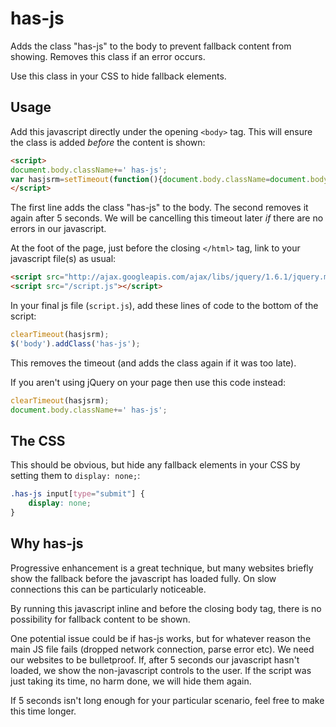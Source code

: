has-js
======

Adds the class "has-js" to the body to prevent fallback content from showing. Removes this class if an error occurs.

Use this class in your CSS to hide fallback elements.

Usage
-----

Add this javascript directly under the opening `<body>` tag. This will ensure the class is added _before_ the content is shown:

```html
<script>
document.body.className+=' has-js';
var hasjsrm=setTimeout(function(){document.body.className=document.body.className.replace(' has-js','')},5000);
</script>
```

The first line adds the class "has-js" to the body. The second removes it again after 5 seconds. We will be cancelling this timeout later _if_ there are no errors in our javascript.

At the foot of the page, just before the closing `</html>` tag, link to your javascript file(s) as usual:

```html
<script src="http://ajax.googleapis.com/ajax/libs/jquery/1.6.1/jquery.min.js"></script>
<script src="/script.js"></script>
```

In your final js file (`script.js`), add these lines of code to the bottom of the script:

```javascript
clearTimeout(hasjsrm);
$('body').addClass('has-js');
```

This removes the timeout (and adds the class again if it was too late).

If you aren't using jQuery on your page then use this code instead:

```javascript
clearTimeout(hasjsrm);
document.body.className+=' has-js';
```

The CSS
-------

This should be obvious, but hide any fallback elements in your CSS by setting them to `display: none;`:

```css
.has-js input[type="submit"] {
	display: none;
}
```

Why has-js
----------

Progressive enhancement is a great technique, but many websites briefly show the fallback before the javascript has loaded fully. On slow connections this can be particularly noticeable.

By running this javascript inline and before the closing body tag, there is no possibility for fallback content to be shown.

One potential issue could be if has-js works, but for whatever reason the main JS file fails (dropped network connection, parse error etc). We need our websites to be bulletproof. If, after 5 seconds our javascript hasn't loaded, we show the non-javascript controls to the user. If the script was just taking its time, no harm done, we will hide them again.

If 5 seconds isn't long enough for your particular scenario, feel free to make this time longer.